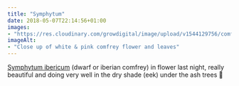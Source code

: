 ```yaml
---
title: "Symphytum"
date: 2018-05-07T22:14:56+01:00
images: 
- "https://res.cloudinary.com/growdigital/image/upload/v1544129756/comfrey-41912940381.jpg"
imageAlt: 
- "Close up of white & pink comfrey flower and leaves"
---
```


[Symphytum ibericum](https://www.rhs.org.uk/Plants/75444/i-Symphytum-ibericum-i/Details) (dwarf or iberian comfrey) in flower last night, really beautiful and doing very well in the dry shade (eek) under the ash trees 🙂 
